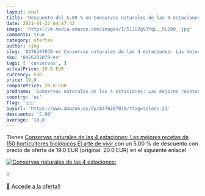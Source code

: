 ```yaml
---
layout: post
title: 'Descuento del 5.00 % en Conservas naturales de las 4 estaciones:'
date: 2021-01-22 04:47:42
image: 'https://m.media-amazon.com/images/I/51JUZgV3YqL._SL200_.jpg'
comments: true
category: ofertas
author: ring
slug: '8476287070-es Conservas naturales de las 4 estaciones: Las mejores...'
sku: '8476287070-es'
tags: [ 'conservas', ]
actualPrice: 19.0 EUR
currency: EUR
price: 19.0
comparePrice: 20.0 EUR
prodname: 'Conservas naturales de las 4 estaciones: Las mejores recetas de 150 horticultores biológicos  El arte de vivir '
country: 'es'
flag: '🇪🇸'
buyurl: 'https://www.amazon.es/dp/8476287070/?tag=tolees-21'
descuento: '5.00'
average: '19.0'
---
```


Tienes [Conservas naturales de las 4 estaciones: Las mejores recetas de 150 horticultores biológicos  El arte de vivir ](https://www.amazon.es/dp/8476287070/?tag=tolees-21) con un 5.00 % de descuento con precio de oferta de 19.0 EUR (original: 20.0 EUR) en el siguiente enlace!

[![Conservas naturales de las 4 estaciones:](https://m.media-amazon.com/images/I/51JUZgV3YqL._SL200_.jpg)](https://www.amazon.es/dp/8476287070/?tag=tolees-21)

ℹ️:


[🛒 Accede a la oferta!!](https://www.amazon.es/dp/8476287070/?tag=tolees-21)
